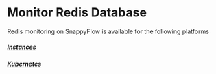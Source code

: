 # Monitor Redis Database

Redis monitoring on SnappyFlow is available for the following platforms

##### [Instances](/docs/sidebar-snappyflow-saas/integrations/redis/redis_instance)

##### [Kubernetes](/docs/sidebar-snappyflow-saas/integrations/redis/redis_kubernetes)

